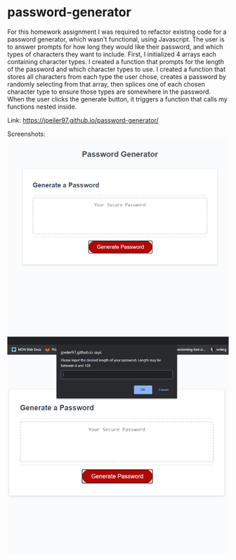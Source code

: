# password-generator

For this homework assignment I was required to refactor existing code for a password generator, which wasn't functional, using Javascript. The user is to answer prompts for how long they would like their password, and which types of characters they want to include. First, I initialized 4 arrays each containing character types. I created a function that prompts for the length of the password and which character types to use. I created a function that stores all characters from each type the user chose, creates a password by randomly selecting from that array, then splices one of each chosen character type to ensure those types are somewhere in the password. When the user clicks the generate button, it triggers a function that calls my functions nested inside.

Link:
https://jpeiler97.github.io/password-generator/

Screenshots:
![Screenshot 1](/Assets/hwScreenshot1.png?raw=true "Screenshot 1")
![Screenshot 2](/Assets/hwScreenshot2.png?raw=true "Screenshot 2")
